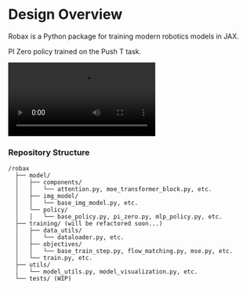 # Design Overview
Robax is a Python package for training modern robotics models in JAX.

PI Zero policy trained on the Push T task.

![PI Zero policy trained on the Push T task](./assets/pi_zero_push_t_rollout.mp4)

### Repository Structure
```
/robax
  ├── model/
  │   ├── components/
  │   │   └── attention.py, moe_transformer_block.py, etc.
  │   ├── img_model/
  │   │   └── base_img_model.py, etc.
  │   └── policy/
  │   │   └── base_policy.py, pi_zero.py, mlp_policy.py, etc.
  ├── training/ (will be refactored soon...)
  │   ├── data_utils/
  │   │   └── dataloader.py, etc.
  │   ├── objectives/
  │   │   └── base_train_step.py, flow_matching.py, mse.py, etc.
  │   └── train.py, etc.
  ├── utils/
  │   └── model_utils.py, model_visualization.py, etc.
  └── tests/ (WIP)
```

